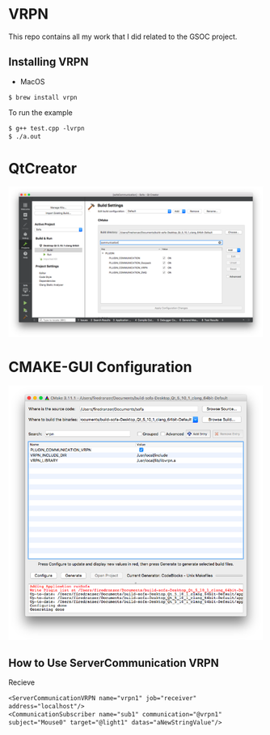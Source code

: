 # VRPN 
This repo contains all my work that I did related to the GSOC project.

## Installing VRPN

* MacOS

```
$ brew install vrpn
```
To run the example
```
$ g++ test.cpp -lvrpn
$ ./a.out
```

# QtCreator

![cmake](images/plugin.png)

# CMAKE-GUI Configuration

![cmake](images/cmake.png)

## How to Use ServerCommunication VRPN

Recieve

```
<ServerCommunicationVRPN name="vrpn1" job="receiver" address="localhost"/>
<CommunicationSubscriber name="sub1" communication="@vrpn1" subject="Mouse0" target="@light1" datas="aNewStringValue"/>
```

